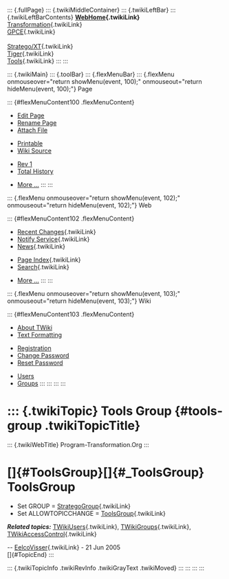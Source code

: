 ::: {.fullPage}
::: {.twikiMiddleContainer}
::: {.twikiLeftBar}
::: {.twikiLeftBarContents}
**[WebHome](WebHome){.twikiLink}**\
[Transformation](../Transform/WebHome){.twikiLink}\
[GPCE](../Gpce/WebHome){.twikiLink}\
\
[Stratego/XT](../Stratego/WebHome){.twikiLink}\
[Tiger](../Tiger/WebHome){.twikiLink}\
[Tools](../Tools/WebHome){.twikiLink}
:::
:::

::: {.twikiMain}
::: {.toolBar}
::: {.flexMenuBar}
::: {.flexMenu onmouseover="return showMenu(event, 100);" onmouseout="return hideMenu(event, 100);"}
Page

::: {#flexMenuContent100 .flexMenuContent}
-   [Edit
    Page](http://www.program-transformation.org/edit/Main/ToolsGroup?t=1536827478)
-   [Rename
    Page](http://www.program-transformation.org/rename/Main/ToolsGroup)
-   [Attach
    File](http://www.program-transformation.org/attach/Main/ToolsGroup)

<!-- -->

-   [Printable](http://www.program-transformation.org/view/Main/ToolsGroup?skin=print.pattern)
-   [Wiki
    Source](http://www.program-transformation.org/view/Main/ToolsGroup?skin=text&raw=on&contenttype=text/plain)

<!-- -->

-   [Rev
    1](http://www.program-transformation.org/view/Main/ToolsGroup?rev=1.1)
-   [Total
    History](http://www.program-transformation.org/rdiff/Main/ToolsGroup)

<!-- -->

-   [More
    \...](http://www.program-transformation.org/oops/Main/ToolsGroup?template=oopsmore&param1=1.1&param2=1.1)
:::
:::

::: {.flexMenu onmouseover="return showMenu(event, 102);" onmouseout="return hideMenu(event, 102);"}
Web

::: {#flexMenuContent102 .flexMenuContent}
-   [Recent Changes](WebChanges){.twikiLink}
-   [Notify Service](WebNotify){.twikiLink}
-   [News](WebNews){.twikiLink}

<!-- -->

-   [Page Index](WebIndex){.twikiLink}
-   [Search](WebSearch){.twikiLink}

<!-- -->

-   [More
    \...](http://www.program-transformation.org/oops/Main/ToolsGroup?template=oopsmore&param1=1.1&param2=1.1)
:::
:::

::: {.flexMenu onmouseover="return showMenu(event, 103);" onmouseout="return hideMenu(event, 103);"}
Wiki

::: {#flexMenuContent103 .flexMenuContent}
-   [About
    TWiki](http://www.program-transformation.org/view/TWiki/WebHome)
-   [Text
    Formatting](http://www.program-transformation.org/view/TWiki/TextFormattingRules)

<!-- -->

-   [Registration](http://www.program-transformation.org/view/TWiki/TWikiRegistration)
-   [Change
    Password](http://www.program-transformation.org/view/TWiki/ChangePassword)
-   [Reset
    Password](http://www.program-transformation.org/view/TWiki/ResetPassword)

<!-- -->

-   [Users](http://www.program-transformation.org/view/Main/TWikiUsers)
-   [Groups](http://www.program-transformation.org/view/Main/TWikiGroups)
:::
:::
:::
:::

::: {.twikiTopic}
Tools Group {#tools-group .twikiTopicTitle}
===========

::: {.twikiWebTitle}
Program-Transformation.Org
:::

[]{#ToolsGroup}[]{#_ToolsGroup} ToolsGroup
==========================================

-   Set GROUP = [StrategoGroup](StrategoGroup){.twikiLink}
-   Set ALLOWTOPICCHANGE = [ToolsGroup](ToolsGroup){.twikiLink}

***Related topics:*** [TWikiUsers](TWikiUsers){.twikiLink},
[TWikiGroups](TWikiGroups){.twikiLink},
[TWikiAccessControl](../TWiki/TWikiAccessControl){.twikiLink}

\-- [EelcoVisser](EelcoVisser){.twikiLink} - 21 Jun 2005\
[]{#TopicEnd}
:::

::: {.twikiTopicInfo .twikiRevInfo .twikiGrayText .twikiMoved}
:::
:::
:::
:::
